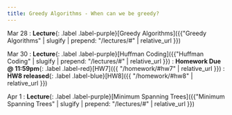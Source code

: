 ```yaml
---
title: Greedy Algorithms - When can we be greedy?
---
```


Mar 28
: **Lecture**{: .label .label-purple}[Greedy Algorithms]({{"Greedy Algorithms" | slugify | prepend: "/lectures/#" | relative_url }})

Mar 30
: **Lecture**{: .label .label-purple}[Huffman Coding]({{"Huffman Coding" | slugify | prepend: "/lectures/#" | relative_url }})
: **Homework Due @ 11:59pm**{: .label .label-red}[HW7]({{ "/homework/#hw7" | relative_url }})
: **HW8 released**{: .label .label-blue}[HW8]({{ "/homework/#hw8" | relative_url }})

Apr 1
: **Lecture**{: .label .label-purple}[Minimum Spanning Trees]({{"Minimum Spanning Trees" | slugify | prepend: "/lectures/#" | relative_url }})